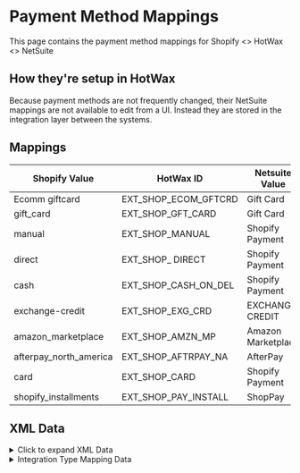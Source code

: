 # Payment Method Mappings
This page contains the payment method mappings for Shopify <> HotWax <> NetSuite

## How they're setup in HotWax
Because payment methods are not frequently changed, their NetSuite mappings are not available to edit from a UI. Instead they are stored in the integration layer between the systems.

## Mappings
| Shopify Value            | HotWax ID               | Netsuite Value        |
|--------------------------|-------------------------|-----------------------|
| Ecomm giftcard           | EXT_SHOP_ECOM_GFTCRD    | Gift Card             |
| gift_card                | EXT_SHOP_GFT_CARD       | Gift Card             |
| manual                   | EXT_SHOP_MANUAL         | Shopify Payment       |
| direct                   | EXT_SHOP_ DIRECT        | Shopify Payment       |
| cash                     | EXT_SHOP_CASH_ON_DEL    | Shopify Payment       |
| exchange-credit          | EXT_SHOP_EXG_CRD        | EXCHANGE CREDIT       |
| amazon_marketplace       | EXT_SHOP_AMZN_MP        | Amazon Marketplace    |
| afterpay_north_america   | EXT_SHOP_AFTRPAY_NA     | AfterPay              |
| card                     | EXT_SHOP_CARD           | Shopify Payment       |
| shopify_installments     | EXT_SHOP_PAY_INSTALL    | ShopPay               |

## XML Data

<details>
  <summary>Click to expand XML Data</summary>

```xml
<PaymentMethodType description="Ext Ecomm giftcard" paymentMethodTypeId="EXT_SHOP_ECOM_GFTCRD"/>
<PaymentMethodType description="Ext Gift Card" paymentMethodTypeId="EXT_SHOP_GFT_CARD"/>
<PaymentMethodType description="Ext manual" paymentMethodTypeId="EXT_SHOP_MANUAL"/>
<PaymentMethodType description="Ext direct" paymentMethodTypeId="EXT_SHOP_DIRECT"/>
<PaymentMethodType description="Ext exchange-credit" paymentMethodTypeId="EXT_SHOP_EXG_CRD"/>
<PaymentMethodType description="Ext amazon_marketplace" paymentMethodTypeId="EXT_SHOP_AMZN_MP"/>
<PaymentMethodType description="Ext card" paymentMethodTypeId="EXT_SHOP_CARD"/>
```
</details>


<details>
<details>
<summary>Shopify Shop Type Mapping</summary>

```xml
<ShopifyShopTypeMapping mappedKey="amazon_marketplace" mappedTypeId="SHOPIFY_PAYMENT_TYPE" mappedValue="EXT_SHOP_AMZN_MP" shopId="SHOP"/>
<ShopifyShopTypeMapping mappedKey="afterpay_north_america" mappedTypeId="SHOPIFY_PAYMENT_TYPE" mappedValue="EXT_SHOP_AFTRPAY_NA" shopId="SHOP"/>
<ShopifyShopTypeMapping mappedKey="card" mappedTypeId="SHOPIFY_PAYMENT_TYPE" mappedValue="EXT_SHOP_CARD" shopId="SHOP"/>
<ShopifyShopTypeMapping mappedKey="cash" mappedTypeId="SHOPIFY_PAYMENT_TYPE" mappedValue="EXT_SHOP_CASH_ON_DEL" shopId="SHOP"/>
<ShopifyShopTypeMapping mappedKey="direct" mappedTypeId="SHOPIFY_PAYMENT_TYPE" mappedValue="EXT_SHOP_DIRECT" shopId="SHOP"/>
<ShopifyShopTypeMapping mappedKey="Ecomm giftcard" mappedTypeId="SHOPIFY_PAYMENT_TYPE" mappedValue="EXT_SHOP_ECOM_GFTCRD" shopId="SHOP"/>
<ShopifyShopTypeMapping mappedKey="exchange-credit" mappedTypeId="SHOPIFY_PAYMENT_TYPE" mappedValue="EXT_SHOP_EXG_CRD" shopId="SHOP"/>
<ShopifyShopTypeMapping mappedKey="gift_card" mappedTypeId="SHOPIFY_PAYMENT_TYPE" mappedValue="EXT_SHOP_GFT_CARD" shopId="SHOP"/>
<ShopifyShopTypeMapping mappedKey="manual" mappedTypeId="SHOPIFY_PAYMENT_TYPE" mappedValue="EXT_SHOP_MANUAL" shopId="SHOP"/>
<ShopifyShopTypeMapping mappedKey="shopify_installments" mappedTypeId="SHOPIFY_PAYMENT_TYPE" mappedValue="EXT_SHOP_PAY_INSTALL" shopId="SHOP"/>
```
</details>

<summary>Integration Type Mapping Data</summary>
<Enum Data>
<Enumeration description="Shipping methods mapping between HotWax and Netsuite" enumId="NETSUITE_PMT_MTHD" enumName="Netsuite Shipping Method" enumTypeId="NETSUITE" sequenceId="1"/>
<Integration Type Mapping>
<IntegrationTypeMapping integrationTypeId="NETSUITE_PMT_MTHD" mappingKey="EXT_SHOP_ECOM_GFTCRD" mappingValue="Gift Card"/>
<IntegrationTypeMapping integrationTypeId="NETSUITE_PMT_MTHD" mappingKey="EXT_SHOP_GFT_CARD" mappingValue="Gift Card"/>
<IntegrationTypeMapping integrationTypeId="NETSUITE_PMT_MTHD" mappingKey="EXT_SHOP_MANUAL" mappingValue="Shopify Payment"/>
<IntegrationTypeMapping integrationTypeId="NETSUITE_PMT_MTHD" mappingKey="EXT_SHOP_DIRECT" mappingValue="Shopify Payment"/>
<IntegrationTypeMapping integrationTypeId="NETSUITE_PMT_MTHD" mappingKey="EXT_SHOP_CASH_ON_DEL" mappingValue="Shopify Payment"/>
<IntegrationTypeMapping integrationTypeId="NETSUITE_PMT_MTHD" mappingKey="EXT_SHOP_EXG_CRD" mappingValue="EXCHANGE CREDIT"/>
<IntegrationTypeMapping integrationTypeId="NETSUITE_PMT_MTHD" mappingKey="EXT_SHOP_AMZN_MP" mappingValue="Amazon Marketplace"/>
<IntegrationTypeMapping integrationTypeId="NETSUITE_PMT_MTHD" mappingKey="EXT_SHOP_AFTRPAY_NA" mappingValue="AfterPay"/>
<IntegrationTypeMapping integrationTypeId="NETSUITE_PMT_MTHD" mappingKey="EXT_SHOP_CARD" mappingValue="Shopify Payment"/>
<IntegrationTypeMapping integrationTypeId="NETSUITE_PMT_MTHD" mappingKey="EXT_SHOP_PAY_INSTALL" mappingValue="ShopPay"/>
